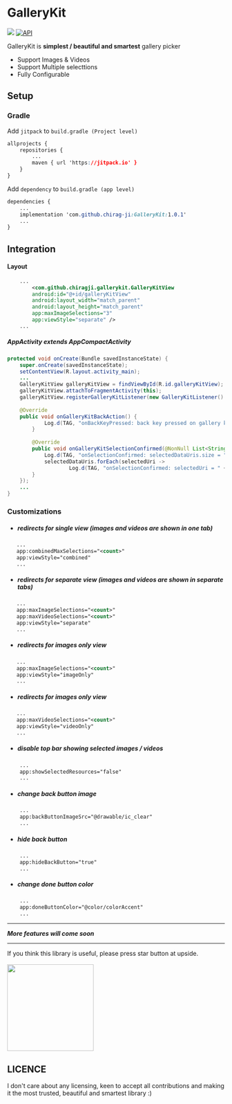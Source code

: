 

# GalleryKit   
[![](https://jitpack.io/v/chirag-ji/GalleryKit.svg)](https://jitpack.io/#chirag-ji/GalleryKit)  [![API](https://img.shields.io/badge/API-23%2B-brightgreen.svg?style=flat)](https://android-arsenal.com/api?level=23)


  
GalleryKit is **simplest / beautiful and smartest** gallery picker  
  
- Support Images & Videos
- Support Multiple selecttions
- Fully Configurable
  
## Setup  
  
### Gradle  

Add `jitpack` to `build.gradle (Project level)` 
```css
allprojects {
	repositories {
		...
		maven { url 'https://jitpack.io' }
	}
}
```
Add `dependency` to `build.gradle (app level)`
```css
dependencies {
	...
	implementation 'com.github.chirag-ji:GalleryKit:1.0.1'
	...
}
```

## Integration

#### Layout
```xml
	...
    	<com.github.chiragji.gallerykit.GalleryKitView  
		android:id="@+id/galleryKitView"
		android:layout_width="match_parent" 
		android:layout_height="match_parent"
		app:maxImageSelections="3"
		app:viewStyle="separate" />
	...
```
##### AppActivity extends AppCompactActivity
```java
protected void onCreate(Bundle savedInstanceState) {  
    super.onCreate(savedInstanceState);  
    setContentView(R.layout.activity_main);  
    ...
    GalleryKitView galleryKitView = findViewById(R.id.galleryKitView);  
    galleryKitView.attachToFragmentActivity(this);  
    galleryKitView.registerGalleryKitListener(new GalleryKitListener() {  
    
   	@Override  
   	public void onGalleryKitBackAction() {  
            Log.d(TAG, "onBackKeyPressed: back key pressed on gallery kit");  
        }  
  
    	@Override  
    	public void onGalleryKitSelectionConfirmed(@NonNull List<String> selectedDataUris) {  
    	    Log.d(TAG, "onSelectionConfirmed: selectedDataUris.size = " + selectedDataUris.size());  
    	    selectedDataUris.forEach(selectedUri ->  
    	            Log.d(TAG, "onSelectionConfirmed: selectedUri = " + selectedUri));  
    	}  
    });
    ...
}
```

### Customizations

 -  #####  redirects for single view (images and videos are shown in one tab)
 ```xml
	...
	app:combinedMaxSelections="<count>"
	app:viewStyle="combined"
	...
```
 -  #####  redirects for separate view (images and videos are shown in separate tabs)
 ```xml
	...
	app:maxImageSelections="<count>"  
	app:maxVideoSelections="<count>"
	app:viewStyle="separate"
	...
```
 -  #####  redirects for images only view
 ```xml
	...
	app:maxImageSelections="<count>"
	app:viewStyle="imageOnly"
	...
```
 -  #####  redirects for images only view
 ```xml
	...
	app:maxVideoSelections="<count>"
	app:viewStyle="videoOnly"
	...
```
 -  ##### disable top bar showing selected images / videos
 ```xml
	 ...
	 app:showSelectedResources="false"
	 ...
```
 -  ##### change back button image
 ```xml
	 ...
	 app:backButtonImageSrc="@drawable/ic_clear"
	 ...
```
   -  ##### hide back button
 ```xml
	 ...
	 app:hideBackButton="true"
	 ...
```
   -  ##### change done button color
 ```xml
	 ...
	 app:doneButtonColor="@color/colorAccent"
	 ...
```


***

***More features will come soon***

***

If you think this library is useful, please press star button at upside. </br>  
<img src="https://phaser.io/content/news/2015/09/10000-stars.png" width="200">  

## LICENCE
I don't care about any licensing, keen to accept all contributions and making it the most trusted, beautiful and smartest library :)
